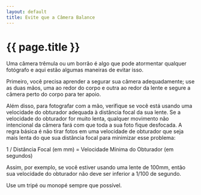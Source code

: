 ```yaml
---
layout: default
title: Evite que a Câmera Balance
---
```


# {{ page.title }}

Uma câmera trêmula ou um borrão é algo que pode atormentar qualquer fotógrafo e aqui estão algumas maneiras de evitar isso.

Primeiro, você precisa aprender a segurar sua câmera adequadamente; use as duas mãos, uma ao redor do corpo e outra ao redor da lente e segure a câmera perto do corpo para ter apoio.

Além disso, para fotografar com a mão, verifique se você está usando uma velocidade do obturador adequada à distância focal da sua lente. Se a velocidade do obturador for muito lenta, qualquer movimento não intencional da câmera fará com que toda a sua foto fique desfocada. A regra básica é não tirar fotos em uma velocidade de obturador que seja mais lenta do que sua distância focal para minimizar esse problema:

1 / Distância Focal (em mm) = Velocidade Mínima do Obturador (em segundos)

Assim, por exemplo, se você estiver usando uma lente de 100mm, então sua velocidade do obturador não deve ser inferior a 1/100 de segundo.

Use um tripé ou monopé sempre que possível.
